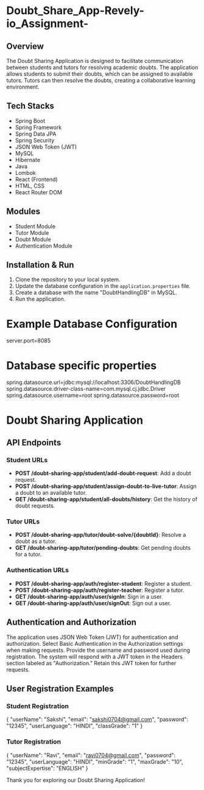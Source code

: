 # Doubt_Share_App-Revely-io_Assignment-

## Overview

The Doubt Sharing Application is designed to facilitate communication between students and tutors for resolving academic doubts. The application allows students to submit their doubts, which can be assigned to available tutors. Tutors can then resolve the doubts, creating a collaborative learning environment.

## Tech Stacks

- Spring Boot
- Spring Framework
- Spring Data JPA
- Spring Security
- JSON Web Token (JWT)
- MySQL
- Hibernate
- Java
- Lombok
- React (Frontend)
- HTML, CSS
- React Router DOM


## Modules

- Student Module
- Tutor Module
- Doubt Module
- Authentication Module

## Installation & Run

1. Clone the repository to your local system.
2. Update the database configuration in the `application.properties` file.
3. Create a database with the name "DoubtHandlingDB" in MySQL.
4. Run the application.

# Example Database Configuration
server.port=8085

# Database specific properties
spring.datasource.url=jdbc:mysql://localhost:3306/DoubtHandlingDB
spring.datasource.driver-class-name=com.mysql.cj.jdbc.Driver
spring.datasource.username=root
spring.datasource.password=root

# Doubt Sharing Application

## API Endpoints

### Student URLs

- **POST /doubt-sharing-app/student/add-doubt-request**: Add a doubt request.
- **POST /doubt-sharing-app/student/assign-doubt-to-live-tutor**: Assign a doubt to an available tutor.
- **GET /doubt-sharing-app/student/all-doubts/history**: Get the history of doubt requests.

### Tutor URLs

- **POST /doubt-sharing-app/tutor/doubt-solve/{doubtId}**: Resolve a doubt as a tutor.
- **GET /doubt-sharing-app/tutor/pending-doubts**: Get pending doubts for a tutor.

### Authentication URLs

- **POST /doubt-sharing-app/auth/register-student**: Register a student.
- **POST /doubt-sharing-app/auth/register-teacher**: Register a tutor.
- **GET /doubt-sharing-app/auth/user/signIn**: Sign in a user.
- **GET /doubt-sharing-app/auth/user/signOut**: Sign out a user.

## Authentication and Authorization

The application uses JSON Web Token (JWT) for authentication and authorization. Select Basic Authentication in the Authorization settings when making requests. Provide the username and password used during registration. The system will respond with a JWT token in the Headers section labeled as "Authorization." Retain this JWT token for further requests.

## User Registration Examples

### Student Registration

{
  "userName": "Sakshi",
  "email": "sakshi0704@gmail.com",
  "password": "12345",
  "userLanguage": "HINDI",
  "classGrade": "1"
}

### Tutor Registration
{
  "userName": "Ravi",
  "email": "ravi0704@gmail.com",
  "password": "12345",
  "userLanguage": "HINDI",
  "minGrade": "1",
  "maxGrade": "10",
  "subjectExpertise": "ENGLISH"
}

Thank you for exploring our Doubt Sharing Application!
